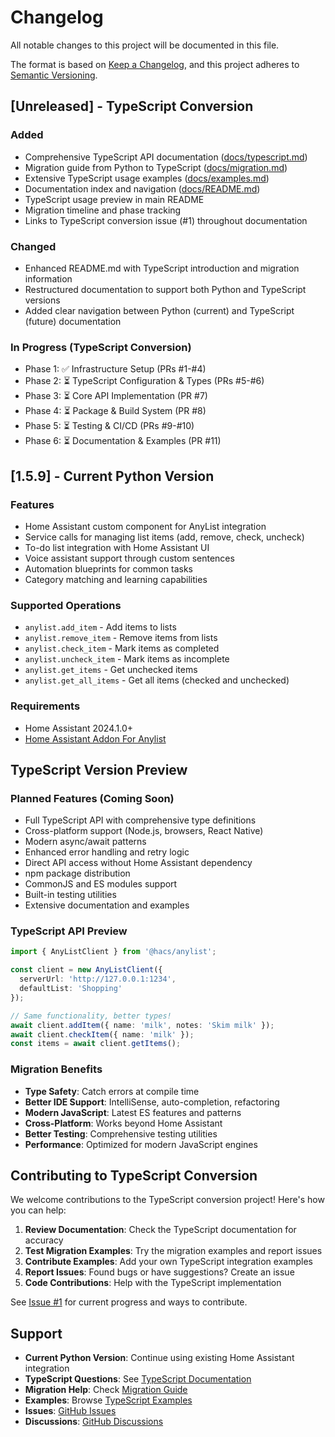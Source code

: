 # Changelog

All notable changes to this project will be documented in this file.

The format is based on [Keep a Changelog](https://keepachangelog.com/en/1.0.0/),
and this project adheres to [Semantic Versioning](https://semver.org/spec/v2.0.0.html).

## [Unreleased] - TypeScript Conversion

### Added
- Comprehensive TypeScript API documentation ([docs/typescript.md](docs/typescript.md))
- Migration guide from Python to TypeScript ([docs/migration.md](docs/migration.md))
- Extensive TypeScript usage examples ([docs/examples.md](docs/examples.md))
- Documentation index and navigation ([docs/README.md](docs/README.md))
- TypeScript usage preview in main README
- Migration timeline and phase tracking
- Links to TypeScript conversion issue (#1) throughout documentation

### Changed
- Enhanced README.md with TypeScript introduction and migration information
- Restructured documentation to support both Python and TypeScript versions
- Added clear navigation between Python (current) and TypeScript (future) documentation

### In Progress (TypeScript Conversion)
- Phase 1: ✅ Infrastructure Setup (PRs #1-#4)
- Phase 2: ⏳ TypeScript Configuration & Types (PRs #5-#6)
- Phase 3: ⏳ Core API Implementation (PR #7)
- Phase 4: ⏳ Package & Build System (PR #8)
- Phase 5: ⏳ Testing & CI/CD (PRs #9-#10)
- Phase 6: ⏳ Documentation & Examples (PR #11)

## [1.5.9] - Current Python Version

### Features
- Home Assistant custom component for AnyList integration
- Service calls for managing list items (add, remove, check, uncheck)
- To-do list integration with Home Assistant UI
- Voice assistant support through custom sentences
- Automation blueprints for common tasks
- Category matching and learning capabilities

### Supported Operations
- `anylist.add_item` - Add items to lists
- `anylist.remove_item` - Remove items from lists
- `anylist.check_item` - Mark items as completed
- `anylist.uncheck_item` - Mark items as incomplete
- `anylist.get_items` - Get unchecked items
- `anylist.get_all_items` - Get all items (checked and unchecked)

### Requirements
- Home Assistant 2024.1.0+
- [Home Assistant Addon For Anylist](https://github.com/kevdliu/hassio-addon-anylist)

## TypeScript Version Preview

### Planned Features (Coming Soon)
- Full TypeScript API with comprehensive type definitions
- Cross-platform support (Node.js, browsers, React Native)
- Modern async/await patterns
- Enhanced error handling and retry logic
- Direct API access without Home Assistant dependency
- npm package distribution
- CommonJS and ES modules support
- Built-in testing utilities
- Extensive documentation and examples

### TypeScript API Preview
```typescript
import { AnyListClient } from '@hacs/anylist';

const client = new AnyListClient({
  serverUrl: 'http://127.0.0.1:1234',
  defaultList: 'Shopping'
});

// Same functionality, better types!
await client.addItem({ name: 'milk', notes: 'Skim milk' });
await client.checkItem({ name: 'milk' });
const items = await client.getItems();
```

### Migration Benefits
- **Type Safety**: Catch errors at compile time
- **Better IDE Support**: IntelliSense, auto-completion, refactoring
- **Modern JavaScript**: Latest ES features and patterns
- **Cross-Platform**: Works beyond Home Assistant
- **Better Testing**: Comprehensive testing utilities
- **Performance**: Optimized for modern JavaScript engines

## Contributing to TypeScript Conversion

We welcome contributions to the TypeScript conversion project! Here's how you can help:

1. **Review Documentation**: Check the TypeScript documentation for accuracy
2. **Test Migration Examples**: Try the migration examples and report issues
3. **Contribute Examples**: Add your own TypeScript integration examples
4. **Report Issues**: Found bugs or have suggestions? Create an issue
5. **Code Contributions**: Help with the TypeScript implementation

See [Issue #1](https://github.com/tdorsey/hacs-anylist/issues/1) for current progress and ways to contribute.

## Support

- **Current Python Version**: Continue using existing Home Assistant integration
- **TypeScript Questions**: See [TypeScript Documentation](docs/typescript.md)
- **Migration Help**: Check [Migration Guide](docs/migration.md)
- **Examples**: Browse [TypeScript Examples](docs/examples.md)
- **Issues**: [GitHub Issues](https://github.com/tdorsey/hacs-anylist/issues)
- **Discussions**: [GitHub Discussions](https://github.com/tdorsey/hacs-anylist/discussions)